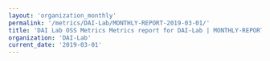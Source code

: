 ```yaml
---
layout: 'organization_monthly'
permalink: '/metrics/DAI-Lab/MONTHLY-REPORT-2019-03-01/'
title: 'DAI Lab OSS Metrics Metrics report for DAI-Lab | MONTHLY-REPORT-2019-03-01'
organization: 'DAI-Lab'
current_date: '2019-03-01'
---
```

